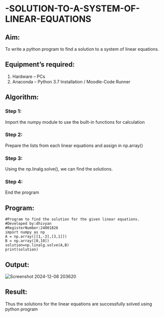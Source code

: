 # -SOLUTION-TO-A-SYSTEM-OF-LINEAR-EQUATIONS
## Aim:
To write a python program to find a solution to a system of linear equations.
## Equipment’s required:
1. 	Hardware – PCs
2. 	Anaconda – Python 3.7 Installation / Moodle-Code Runner
## Algorithm:
### Step 1: 
Import the numpy module to use the built-in functions for calculation
### Step 2: 
Prepare the lists from each linear equations and assign in np.array()
### Step 3: 
Using the np.linalg.solve(), we can find the solutions.
### Step 4: 
End the program
## Program:
```
#Program to find the solution for the given linear equations.
#Developed by:dhivyan 
#RegisterNumber:24001826
import numpy as np
A = np.array([[1,-3],[3,1]])
B = np.array([0,10])
solution=np.linalg.solve(A,B)
print(solution)
```

## Output:
![Screenshot 2024-12-08 203620](https://github.com/user-attachments/assets/d3c56926-475c-4789-8de3-9bdfd3371a3e)

## Result: 
Thus the solutions for the linear equations are successfully solved using python program

